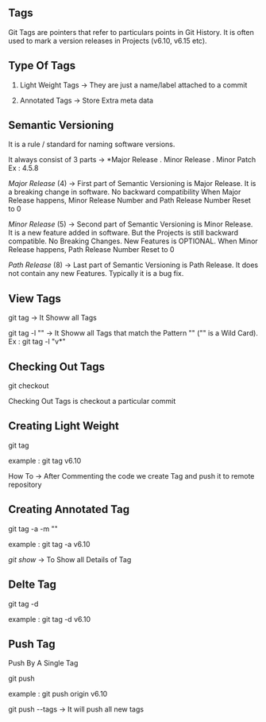 ## Tags

Git Tags are pointers that refer to particulars points in Git History. It is often used
to mark a version releases in Projects (v6.10, v6.15 etc).




## Type Of Tags

1. Light Weight Tags -> They are just a name/label attached to a commit

2. Annotated Tags -> Store Extra meta data




## Semantic Versioning
It is a rule / standard for naming software versions.

It always consist of 3 parts -> *Major Release . Minor Release . Minor Patch  
Ex : 4.5.8

*Major Release* (4) -> First part of Semantic Versioning is Major Release. It is a breaking change in software. No backward compatibility
When Major Release happens,  Minor Release Number and Path Release Number Reset to 0



*Minor Release* (5) ->  Second part of Semantic Versioning is Minor Release. It is a new feature added in software. But the Projects
is still backward compatible. No Breaking Changes. New Features is OPTIONAL. When Minor Release happens, Path Release Number Reset to 0



*Path Release* (8) -> Last part of Semantic Versioning is Path Release. It does not contain any new Features. Typically it is a bug fix.




## View Tags

git tag  -> It Showw all Tags

git tag -l ""  -> It Showw all Tags that match the Pattern "" ("" is a Wild Card). Ex : git tag -l "v*"



## Checking Out Tags

git checkout <tag name>

Checking Out Tags is checkout a particular commit



## Creating Light Weight 

git tag <tag name>

example : git tag v6.10

How To -> After Commenting the code we create Tag and push it to remote repository


## Creating Annotated Tag

git tag -a <tag name> -m "<message>"

example : git tag -a v6.10 

*git show* -> To Show all Details of Tag



## Delte Tag

git tag -d <tag name>

example : git tag -d v6.10



## Push Tag

Push By A Single Tag

git push <remote name> <tag name>

example : git push origin v6.10



git push --tags -> It will push all new tags